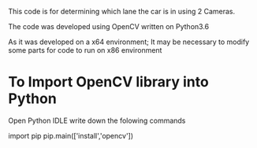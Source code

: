 This code is for determining which lane the car is in using 2 Cameras.

The code was developed using OpenCV written on Python3.6

As it was developed on a x64 environment; It may be necessary to modify some parts for code to run on x86 environment


# To Import OpenCV library into Python

Open Python IDLE 
write down the folowing commands
  
  import pip
  pip.main(['install','opencv'])
  

